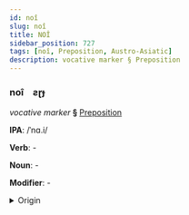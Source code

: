 ```yaml
---
id: noî
slug: noî
title: NOÎ
sidebar_position: 727
tags: [noî, Preposition, Austro-Asiatic]
description: vocative marker § Preposition
---
```


### noî&emsp;<span kind="abugida">ƨɽɟ</span>

*vocative marker* **§** [Preposition](../../tags/Preposition)

**IPA**: /ˈnɑ.i/

**Verb**: -

**Noun**: -

**Modifier**: -

<details>
    <summary>Origin</summary>
    Vietnamese này [na(ː)j˨˩]<br/>
    <em>Austro-Asiatic Language Family</em>
</details>